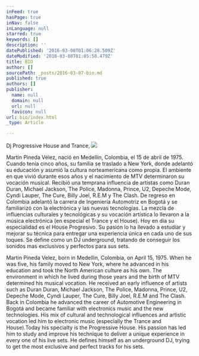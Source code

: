```yaml
---
inFeed: true
hasPage: true
inNav: false
inLanguage: null
starred: true
keywords: []
description: ''
datePublished: '2016-03-08T01:06:28.509Z'
dateModified: '2016-03-08T01:05:58.479Z'
title: BIO
author: []
sourcePath: _posts/2016-03-07-bio.md
published: true
authors: []
publisher:
  name: null
  domain: null
  url: null
  favicon: null
url: bio/index.html
_type: Article

---
```

Dj Progressive House and Trance, ![](https://the-grid-user-content.s3-us-west-2.amazonaws.com/bf849772-7ed7-4489-b463-d30211c7f115.jpg)

Martin Pineda Vélez, nació en Medellín, Colombia, el 15 de abril de
1975\. Cuando tenía cinco años, su familia se traslado a New York, donde
adelantó su educación y asumió la cultura norteamericana como propia. El
ambiente en que vivió durante esos años y el nacimiento de MTV determinaron su
vocación musical. Recibió una temprana influencia de artistas como Duran Duran,
Michael Jackson, The Police, Madonna, Prince, U2, Depeche Mode, Cyndi Lauper,
The Cure, Billy Joel, R.E.M y The Clash. De regreso en Colombia adelantó la carrera de Ingeniería Automotriz en
Bogotá y se familiarizó con la electrónica y las nuevas tecnologías. La mezcla
de influencias culturales y tecnológicas y su vocación artística lo llevaron a la música electrónica (en especial
el Trance y el House). Hoy en día su especialidad es el House Progresivo. Su pasión lo ha
llevado a estudiar y mejorar su técnica para entregar una experiencia única en
cada uno de sus toques. Se define como un DJ underground, tratando de conseguir
los sonidos mas exclusivos y perfectos para sus sets.

Martin Pineda
Velez, born in Medellin, Colombia, on April 15, 1975\. When he was five, his
family moved to New York, where he advanced in his education and took the North
American culture as his own. The environment in which he lived during those
years and the birth of MTV determined his musical vocation. He received an
early influence of artists such as Duran Duran, Michael Jackson, The Police,
Madonna, Prince, U2, Depeche Mode, Cyndi Lauper, The Cure, Billy Joel, R.E.M
and The Clash. Back in
Colombia he advanced the career of Automotive Engineering in Bogotá and became
familiar with electronics music and the new technologies. His mix of cultural
and technological influences and artistic vocation led him to electronic music
(especially the Trance and House).Today his
specialty is the Progressive House. His passion has led him to study and
improve his technique to deliver a unique experience in every one of his live
sets. He defines himself as an underground DJ, trying to get the most exclusive
and perfect tracks for his sets.